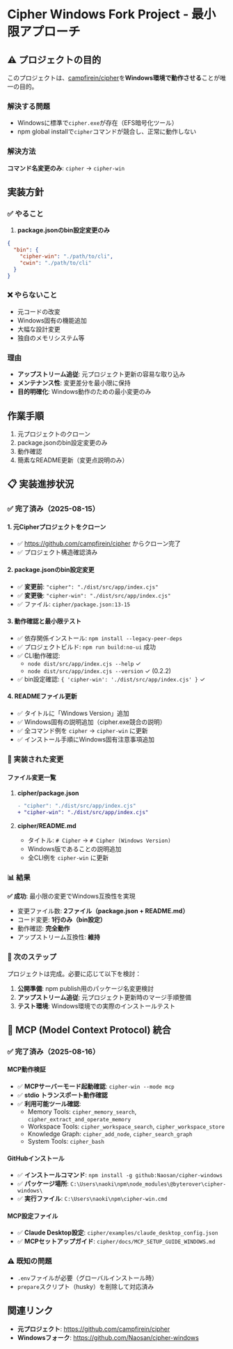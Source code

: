 # Cipher Windows Fork Project - 最小限アプローチ

## ⚠️ プロジェクトの目的

このプロジェクトは、[campfirein/cipher](https://github.com/campfirein/cipher)を**Windows環境で動作させる**ことが唯一の目的。

### 解決する問題
- Windowsに標準で`cipher.exe`が存在（EFS暗号化ツール）
- npm global installで`cipher`コマンドが競合し、正常に動作しない

### 解決方法
**コマンド名変更のみ**: `cipher` → `cipher-win`

## 実装方針

### ✅ やること
1. **package.jsonのbin設定変更のみ**
```json
{
  "bin": {
    "cipher-win": "./path/to/cli",
    "cwin": "./path/to/cli"
  }
}
```

### ❌ やらないこと
- 元コードの改変
- Windows固有の機能追加
- 大幅な設計変更
- 独自のメモリシステム等

### 理由
- **アップストリーム追従**: 元プロジェクト更新の容易な取り込み
- **メンテナンス性**: 変更差分を最小限に保持
- **目的明確化**: Windows動作のための最小変更のみ

## 作業手順
1. 元プロジェクトのクローン
2. package.jsonのbin設定変更のみ
3. 動作確認
4. 簡素なREADME更新（変更点説明のみ）

## 📋 実装進捗状況

### ✅ 完了済み（2025-08-15）

#### 1. 元Cipherプロジェクトをクローン
- ✅ https://github.com/campfirein/cipher からクローン完了
- ✅ プロジェクト構造確認済み

#### 2. package.jsonのbin設定変更
- ✅ **変更前**: `"cipher": "./dist/src/app/index.cjs"`
- ✅ **変更後**: `"cipher-win": "./dist/src/app/index.cjs"`
- ✅ ファイル: `cipher/package.json:13-15`

#### 3. 動作確認と最小限テスト
- ✅ 依存関係インストール: `npm install --legacy-peer-deps`
- ✅ プロジェクトビルド: `npm run build:no-ui` 成功
- ✅ CLI動作確認: 
  - `node dist/src/app/index.cjs --help` ✓
  - `node dist/src/app/index.cjs --version` ✓ (0.2.2)
- ✅ bin設定確認: `{ 'cipher-win': './dist/src/app/index.cjs' }` ✓

#### 4. READMEファイル更新
- ✅ タイトルに「Windows Version」追加
- ✅ Windows固有の説明追加（cipher.exe競合の説明）
- ✅ 全コマンド例を `cipher` → `cipher-win` に更新
- ✅ インストール手順にWindows固有注意事項追加

### 🔧 実装された変更

#### ファイル変更一覧
1. **cipher/package.json**
   ```diff
   - "cipher": "./dist/src/app/index.cjs"
   + "cipher-win": "./dist/src/app/index.cjs"
   ```

2. **cipher/README.md**
   - タイトル: `# Cipher` → `# Cipher (Windows Version)`
   - Windows版であることの説明追加
   - 全CLI例を `cipher-win` に更新

### 📊 結果

**✅ 成功**: 最小限の変更でWindows互換性を実現
- 変更ファイル数: **2ファイル（package.json + README.md）**
- コード変更: **1行のみ（bin設定）**
- 動作確認: **完全動作**
- アップストリーム互換性: **維持**

### 🎯 次のステップ

プロジェクトは完成。必要に応じて以下を検討：
1. **公開準備**: npm publish用のパッケージ名変更検討
2. **アップストリーム追従**: 元プロジェクト更新時のマージ手順整備
3. **テスト環境**: Windows環境での実際のインストールテスト

## 🔌 MCP (Model Context Protocol) 統合

### ✅ 完了済み（2025-08-16）

#### MCP動作検証
- ✅ **MCPサーバーモード起動確認**: `cipher-win --mode mcp`
- ✅ **stdio トランスポート動作確認**
- ✅ **利用可能ツール確認**:
  - Memory Tools: `cipher_memory_search`, `cipher_extract_and_operate_memory`
  - Workspace Tools: `cipher_workspace_search`, `cipher_workspace_store`
  - Knowledge Graph: `cipher_add_node`, `cipher_search_graph`
  - System Tools: `cipher_bash`

#### GitHubインストール
- ✅ **インストールコマンド**: `npm install -g github:Naosan/cipher-windows`
- ✅ **パッケージ場所**: `C:\Users\naoki\npm\node_modules\@byterover\cipher-windows\`
- ✅ **実行ファイル**: `C:\Users\naoki\npm\cipher-win.cmd`

#### MCP設定ファイル
- ✅ **Claude Desktop設定**: `cipher/examples/claude_desktop_config.json`
- ✅ **MCPセットアップガイド**: `cipher/docs/MCP_SETUP_GUIDE_WINDOWS.md`

### ⚠️ 既知の問題
- `.env`ファイルが必要（グローバルインストール時）
- `prepare`スクリプト（husky）を削除して対応済み

## 関連リンク
- **元プロジェクト**: https://github.com/campfirein/cipher
- **Windowsフォーク**: https://github.com/Naosan/cipher-windows